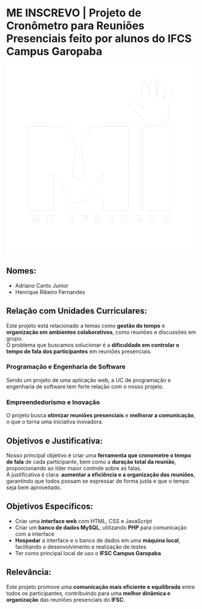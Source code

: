 # ME INSCREVO | Projeto de Cronômetro para Reuniões Presenciais feito por alunos do IFCS Campus Garopaba
![Logo do Meu Repositório](imagens/MI_legenda_branco.png)

## Nomes:
- Adriano Canto Junior  
- Henrique Ribeiro Fernandes

## Relação com Unidades Curriculares:

Este projeto está relacionado a temas como **gestão do tempo** e **organização em ambientes colaborativos**, como reuniões e discussões em grupo.  
O problema que buscamos solucionar é a **dificuldade em controlar o tempo de fala dos participantes** em reuniões presenciais.

### Programação e Engenharia de Software  
Sendo um projeto de uma aplicação web, a UC de programação e engenharia de software tem forte relação com o nosso projeto.

### Empreendedorismo e Inovação  
O projeto busca **otimizar reuniões presenciais** e **melhorar a comunicação**, o que o torna uma iniciativa inovadora.

## Objetivos e Justificativa:

Nosso principal objetivo é criar uma **ferramenta que cronometre o tempo de fala** de cada participante, bem como a **duração total da reunião**, proporcionando ao líder maior controle sobre as falas.  
A justificativa é clara: **aumentar a eficiência e a organização das reuniões**, garantindo que todos possam se expressar de forma justa e que o tempo seja bem aproveitado.

## Objetivos Específicos:

- Criar uma **interface web** com HTML, CSS e JavaScript  
- Criar um **banco de dados MySQL**, utilizando **PHP** para comunicação com a interface  
- **Hospedar** a interface e o banco de dados em uma **máquina local**, facilitando o desenvolvimento e realização de testes
- Ter como principal local de uso o **IFSC Campus Garopaba**

## Relevância:

Este projeto promove uma **comunicação mais eficiente e equilibrada** entre todos os participantes, contribuindo para uma **melhor dinâmica e organização** das reuniões presenciais do **IFSC**.
